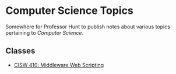 # Computer Science Topics

Somewhere for Professor Hunt to publish notes about
various topics pertaining to _Computer Science_.

## Classes

* [CISW 410: Middleware Web Scripting](cisw410.md)
